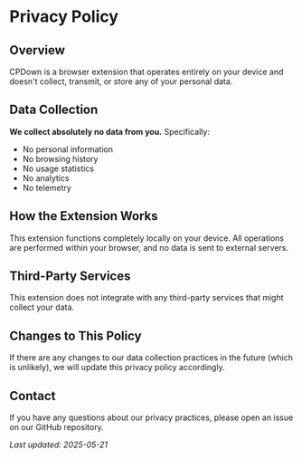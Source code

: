 # Privacy Policy

## Overview

CPDown is a browser extension that operates entirely on your device and doesn't collect, transmit, or store any of your personal data.

## Data Collection

**We collect absolutely no data from you.** Specifically:

- No personal information
- No browsing history
- No usage statistics
- No analytics
- No telemetry

## How the Extension Works

This extension functions completely locally on your device. All operations are performed within your browser, and no data is sent to external servers.

## Third-Party Services

This extension does not integrate with any third-party services that might collect your data.

## Changes to This Policy

If there are any changes to our data collection practices in the future (which is unlikely), we will update this privacy policy accordingly.

## Contact

If you have any questions about our privacy practices, please open an issue on our GitHub repository.

_Last updated: 2025-05-21_
